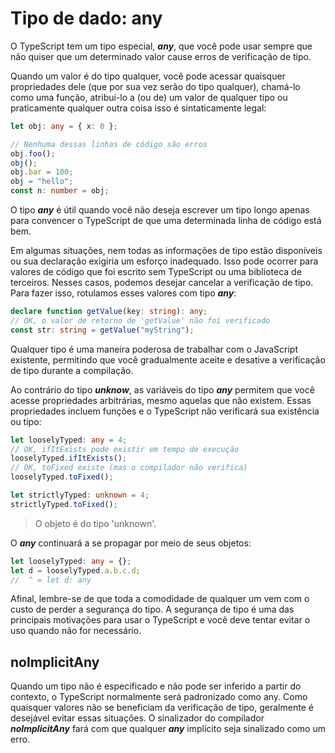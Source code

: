 # Tipo de dado: any

O TypeScript tem um tipo especial, ***any***, que você pode usar sempre que não quiser que um determinado valor cause erros de verificação de tipo.

Quando um valor é do tipo qualquer, você pode acessar quaisquer propriedades dele (que por sua vez serão do tipo qualquer), chamá-lo como uma função, atribuí-lo a (ou de) um valor de qualquer tipo ou praticamente qualquer outra coisa isso é sintaticamente legal:

```typescript
let obj: any = { x: 0 };

// Nenhuma dessas linhas de código são erros
obj.foo();
obj();
obj.bar = 100;
obj = "hello";
const n: number = obj;
```

O tipo ***any*** é útil quando você não deseja escrever um tipo longo apenas para convencer o TypeScript de que uma determinada linha de código está bem.

Em algumas situações, nem todas as informações de tipo estão disponíveis ou sua declaração exigiria um esforço inadequado. Isso pode ocorrer para valores de código que foi escrito sem TypeScript ou uma biblioteca de terceiros. Nesses casos, podemos desejar cancelar a verificação de tipo. Para fazer isso, rotulamos esses valores com tipo ***any***:

```typescript
declare function getValue(key: string): any;
// OK, o valor de retorno de 'getValue' não foi verificado
const str: string = getValue("myString");
```

Qualquer tipo é uma maneira poderosa de trabalhar com o JavaScript existente, permitindo que você gradualmente aceite e desative a verificação de tipo durante a compilação.

Ao contrário do tipo ***unknow***, as variáveis do tipo ***any*** permitem que você acesse propriedades arbitrárias, mesmo aquelas que não existem. Essas propriedades incluem funções e o TypeScript não verificará sua existência ou tipo:

```typescript
let looselyTyped: any = 4;
// OK, ifItExists pode existir em tempo de execução
looselyTyped.ifItExists();
// OK, toFixed existe (mas o compilador não verifica)
looselyTyped.toFixed();

let strictlyTyped: unknown = 4;
strictlyTyped.toFixed();
```

> O objeto é do tipo 'unknown'.

O ***any*** continuará a se propagar por meio de seus objetos:

```typescript
let looselyTyped: any = {};
let d = looselyTyped.a.b.c.d;
//  ^ = let d: any
```

Afinal, lembre-se de que toda a comodidade de qualquer um vem com o custo de perder a segurança do tipo. A segurança de tipo é uma das principais motivações para usar o TypeScript e você deve tentar evitar o uso quando não for necessário.

## noImplicitAny

Quando um tipo não é especificado e não pode ser inferido a partir do contexto, o TypeScript normalmente será padronizado como any. Como quaisquer valores não se beneficiam da verificação de tipo, geralmente é desejável evitar essas situações. O sinalizador do compilador ***noImplicitAny*** fará com que qualquer ***any*** implícito seja sinalizado como um erro.
